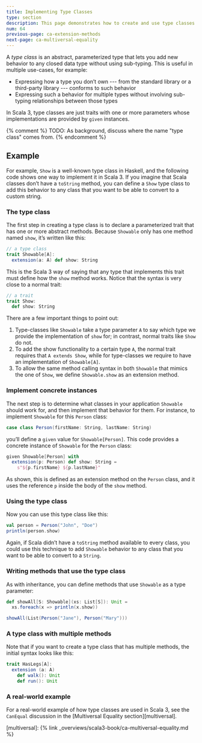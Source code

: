 ```yaml
---
title: Implementing Type Classes
type: section
description: This page demonstrates how to create and use type classes in Scala 3.
num: 64
previous-page: ca-extension-methods
next-page: ca-multiversal-equality
---
```



A *type class* is an abstract, parameterized type that lets you add new behavior to any closed data type without using sub-typing.
This is useful in multiple use-cases, for example:

- Expressing how a type you don’t own --- from the standard library or a third-party library --- conforms to such behavior
- Expressing such a behavior for multiple types without involving sub-typing relationships between those types

In Scala 3, type classes are just traits with one or more parameters whose implementations are provided by `given` instances.


{% comment %}
TODO: As background, discuss where the name "type class" comes from.
{% endcomment %}

## Example

For example, `Show` is a well-known type class in Haskell, and the following code shows one way to implement it in Scala 3.
If you imagine that Scala classes don’t have a `toString` method, you can define a `Show` type class to add this behavior to any class that you want to be able to convert to a custom string.

### The type class

The first step in creating a type class is to declare a parameterized trait that has one or more abstract methods.
Because `Showable` only has one method named `show`, it’s written like this:

```scala
// a type class
trait Showable[A]:
  extension(a: A) def show: String
```

This is the Scala 3 way of saying that any type that implements this trait must define how the `show` method works.
Notice that the syntax is very close to a normal trait:

```scala
// a trait
trait Show:
  def show: String
```

There are a few important things to point out:

1. Type-classes like `Showable` take a type parameter `A` to say which type we provide the implementation of `show` for; in contrast, normal traits like `Show` do not.
2. To add the show functionality to a certain type `A`, the normal trait requires that `A extends Show`, while for type-classes we require to have an implementation of `Showable[A]`.
3. To allow the same method calling syntax in both `Showable` that mimics the one of `Show`, we define `Showable.show` as an extension method.

### Implement concrete instances

The next step is to determine what classes in your application `Showable` should work for, and then implement that behavior for them.
For instance, to implement `Showable` for this `Person` class:

```scala
case class Person(firstName: String, lastName: String)
```

you’ll define a `given` value for `Showable[Person]`.
This code provides a concrete instance of `Showable` for the `Person` class:

```scala
given Showable[Person] with
  extension(p: Person) def show: String =
    s"${p.firstName} ${p.lastName}"
```

As shown, this is defined as an extension method on the `Person` class, and it uses the reference `p` inside the body of the `show` method.

### Using the type class

Now you can use this type class like this:

```scala
val person = Person("John", "Doe")
println(person.show)
```

Again, if Scala didn’t have a `toString` method available to every class, you could use this technique to add `Showable` behavior to any class that you want to be able to convert to a `String`.

### Writing methods that use the type class

As with inheritance, you can define methods that use `Showable` as a type parameter:

```scala
def showAll[S: Showable](xs: List[S]): Unit =
  xs.foreach(x => println(x.show))

showAll(List(Person("Jane"), Person("Mary")))
```

### A type class with multiple methods

Note that if you want to create a type class that has multiple methods, the initial syntax looks like this:

```scala
trait HasLegs[A]:
  extension (a: A)
    def walk(): Unit
    def run(): Unit
```

### A real-world example

For a real-world example of how type classes are used in Scala 3, see the `CanEqual` discussion in the [Multiversal Equality section][multiversal].


[multiversal]: {% link _overviews/scala3-book/ca-multiversal-equality.md %}
